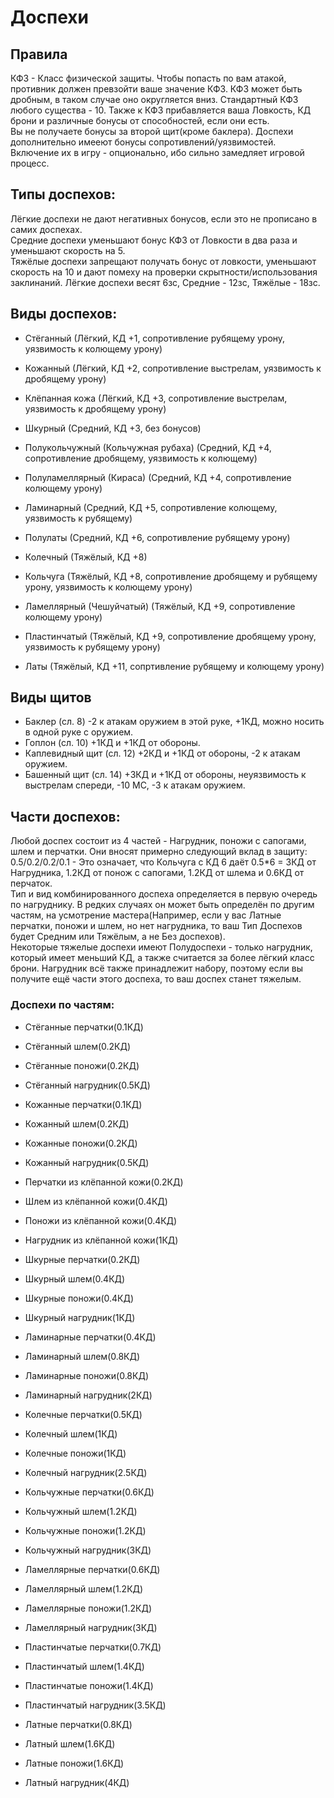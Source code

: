 # Доспехи

## Правила
КФЗ - Класс физической защиты. Чтобы попасть по вам атакой, противник должен превзойти ваше значение КФЗ. КФЗ может быть дробным, в таком случае оно округляется вниз. Стандартный КФЗ любого существа - 10. Также к КФЗ прибавляется ваша Ловкость, КД брони и различные бонусы от способностей, если они есть.  
Вы не получаете бонусы за второй щит(кроме баклера).
Доспехи дополнительно имееют бонусы сопротивлений/уязвимостей. Включение их в игру - опционально, ибо сильно замедляет игровой процесс.  

## Типы доспехов:
Лёгкие доспехи не дают негативных бонусов, если это не прописано в самих доспехах.  
Средние доспехи уменьшают бонус КФЗ от Ловкости в два раза и уменьшают скорость на 5.  
Тяжёлые доспехи запрещают получать бонус от ловкости, уменьшают скорость на 10 и дают помеху на проверки скрытности/использования заклинаний.
Лёгкие доспехи весят 6зс, Средние - 12зс, Тяжёлые - 18зс.

## Виды доспехов:
- Стёганный                             (Лёгкий, КД +1, сопротивление рубящему урону, уязвимость к колющему урону) 
- Кожанный                              (Лёгкий, КД +2, сопротивление выстрелам, уязвимость к дробящему урону)
- Клёпанная кожа                        (Лёгкий, КД +3, сопротивление выстрелам, уязвимость к дробящему урону)

- Шкурный                               (Средний, КД +3, без бонусов)
- Полукольчужный (Кольчужная рубаха)    (Средний, КД +4, сопротивление дробящему, уязвимость к колющему)
- Полуламеллярный (Кираса)              (Средний, КД +4, сопротивление колющему урону)
- Ламинарный                            (Средний, КД +5, сопротивление колющему, уязвимость к рубящему) 
- Полулаты                              (Средний, КД +6, сопротивление рубящему урону)

- Колечный                              (Тяжёлый, КД +8)
- Кольчуга                              (Тяжёлый, КД +8, сопротивление дробящему и рубящему урону, уязвимость к колющему урону) 
- Ламеллярный (Чешуйчатый)              (Тяжёлый, КД +9, сопротивление колющему урону)
- Пластинчатый                          (Тяжёлый, КД +9, сопротивление дробящему урону, уязвимость к рубящему урону) 
- Латы                                  (Тяжёлый, КД +11, сопртивление рубящему и колющему урону) 

## Виды щитов

- Баклер (сл. 8) -2 к атакам оружием в этой руке, +1КД, можно носить в одной руке с оружием.
- Гоплон (сл. 10) +1КД и +1КД от обороны.
- Каплевидный щит (сл. 12) +2КД и +1КД от обороны, -2 к атакам оружием.
- Башенный щит (сл. 14) +3КД и +1КД от обороны, неуязвимость к выстрелам спереди, -10 МС, -3 к атакам оружием. 

## Части доспехов:
Любой доспех состоит из 4 частей - Нагрудник, поножи с сапогами, шлем и перчатки. Они вносят примерно следующий вклад в защиту: 0.5/0.2/0.2/0.1 - Это означает, что Кольчуга с КД 6 даёт 0.5*6 = 3КД от Нагрудника, 1.2КД от понож с сапогами, 1.2КД от шлема и 0.6КД от перчаток.  
Тип и вид комбинированного доспеха определяется в первую очередь по нагруднику. В редких случаях он может быть определён по другим частям, на усмотрение мастера(Например, если у вас Латные перчатки, поножи и шлем, но нет нагрудника, то ваш Тип Доспехов будет Средним или Тяжёлым, а не Без доспехов).  
Некоторые тяжелые доспехи имеют Полудоспехи - только нагрудник, который имеет меньший КД, а также считается за более лёгкий класс брони. Нагрудник всё также принадлежит набору, поэтому если вы получите ещё части этого доспеха, то ваш доспех станет тяжелым. 

### Доспехи по частям:

* Стёганные перчатки(0.1КД)
* Стёганный шлем(0.2КД)
* Стёганные поножи(0.2КД)
* Стёганный нагрудник(0.5КД)
  
* Кожанные перчатки(0.1КД)
* Кожанный шлем(0.2КД)
* Кожанные поножи(0.2КД)
* Кожанный нагрудник(0.5КД)

* Перчатки из клёпанной кожи(0.2КД)
* Шлем из клёпанной кожи(0.4КД)
* Поножи из клёпанной кожи(0.4КД)
* Нагрудник из клёпанной кожи(1КД)

* Шкурные перчатки(0.2КД)
* Шкурный шлем(0.4КД)
* Шкурные поножи(0.4КД)
* Шкурный нагрудник(1КД)

* Ламинарные перчатки(0.4КД)
* Ламинарный шлем(0.8КД)
* Ламинарные поножи(0.8КД)
* Ламинарный нагрудник(2КД)

* Колечные перчатки(0.5КД)
* Колечный шлем(1КД)
* Колечные поножи(1КД)
* Колечный нагрудник(2.5КД)
  
* Кольчужные перчатки(0.6КД)
* Кольчужный шлем(1.2КД)
* Кольчужные поножи(1.2КД)
* Кольчужный нагрудник(3КД)

* Ламеллярные перчатки(0.6КД)
* Ламеллярный шлем(1.2КД)
* Ламеллярные поножи(1.2КД)
* Ламеллярный нагрудник(3КД)

* Пластинчатые перчатки(0.7КД)
* Пластинчатый шлем(1.4КД)
* Пластинчатые поножи(1.4КД)
* Пластинчатый нагрудник(3.5КД)

* Латные перчатки(0.8КД)
* Латный шлем(1.6КД)
* Латные поножи(1.6КД)
* Латный нагрудник(4КД)

